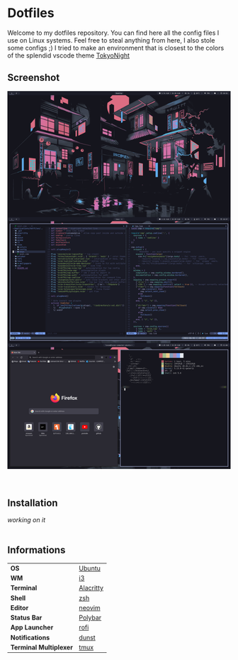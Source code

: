 # Dotfiles

Welcome to my dotfiles repository. You can find here all the config files I use on Linux systems.
Feel free to steal anything from here, I also stole some configs ;)
I tried to make an environment that is closest to the colors of the splendid vscode theme [TokyoNight](https://github.com/enkia/tokyo-night-vscode-theme)

## Screenshot
![desktop](./screenshot.png)

<br>

## Installation

*working on it*
<br>
<br>

## Informations

|   |   |
|---|---|
|**OS**| [Ubuntu](https://ubuntu.com/) |
| **WM** | [i3](https://github.com/i3/i3) |
| **Terminal** | [Alacritty](https://github.com/alacritty/alacritty) |
| **Shell** | [zsh](https://github.com/ohmyzsh/ohmyzsh) |
| **Editor** | [neovim](https://github.com/neovim/neovim) |
| **Status Bar** | [Polybar](https://github.com/polybar/polybar) |
| **App Launcher** | [rofi](https://github.com/davatorium/rofi) |
| **Notifications** | [dunst](https://github.com/dunst-project/dunst) |
| **Terminal Multiplexer** | [tmux](https://github.com/tmux/tmux) |
